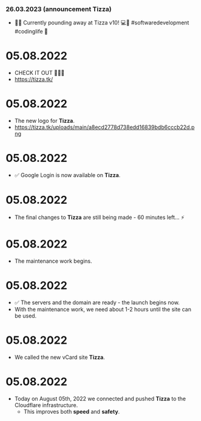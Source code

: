 ### 26.03.2023 (announcement Tizza)
- 👨‍💻 Currently pounding away at Tizza v10! 💻🔨 #softwaredevelopment #codinglife 🚀

# 05.08.2022
- CHECK IT OUT 🥳🥳🥳
- https://tizza.tk/

# 05.08.2022
- The new logo for **Tizza**.
- https://tizza.tk/uploads/main/a8ecd2778d738edd16839bdb6cccb22d.png

# 05.08.2022
- ✅ Google Login is now available on **Tizza**.

# 05.08.2022
- The final changes to **Tizza** are still being made - 60 minutes left... ⚡️

# 05.08.2022
- The maintenance work begins.

# 05.08.2022
- ✅ The servers and the domain are ready - the launch begins now. 
- With the maintenance work, we need about 1-2 hours until the site can be used.

# 05.08.2022
- We called the new vCard site **Tizza**.

# 05.08.2022
  - Today on August 05th, 2022 we connected and pushed **Tizza** to the Cloudflare infrastructure.
     - This improves both **speed** and **safety**.
